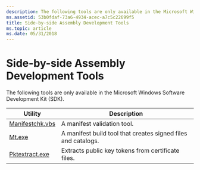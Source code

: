 ```yaml
---
description: The following tools are only available in the Microsoft Windows Software Development Kit (SDK).
ms.assetid: 53b0fdaf-73a6-4934-acec-a7c5c22699f5
title: Side-by-side Assembly Development Tools
ms.topic: article
ms.date: 05/31/2018
---
```


# Side-by-side Assembly Development Tools

The following tools are only available in the Microsoft Windows Software Development Kit (SDK).



| Utility                                | Description                                                   |
|----------------------------------------|---------------------------------------------------------------|
| [Manifestchk.vbs](manifestchk-vbs.md) | A manifest validation tool.                                   |
| [Mt.exe](mt-exe.md)                   | A manifest build tool that creates signed files and catalogs. |
| [Pktextract.exe](pktextract-exe.md)   | Extracts public key tokens from certificate files.            |



 

 

 



